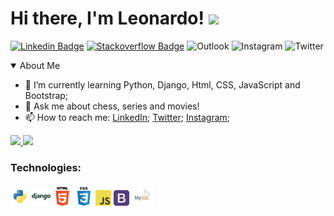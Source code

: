 
<h1> Hi there, I'm Leonardo! <img src="https://media.giphy.com/media/iigp4VDyf5dCLRlGkm/giphy.gif" width="50"></h1>

[![Linkedin Badge](https://img.shields.io/badge/-LinkedIn-blue?style=flat-square-badge&logo=Linkedin&logoColor=white&link=https://www.linkedin.com/in/leonardo-de-faveri/)](https://www.linkedin.com/in/leonardo-de-faveri/)
[![Stackoverflow Badge](https://img.shields.io/badge/-Stackoverflow-4CA143?style=flat-square-badge&logo=Stackoverflow&logoColor=white&link=https://stackexchange.com/users/25510851/leonardo-de-faveri)](https://stackexchange.com/users/25510851/leonardo-de-faveri)
![Outlook](https://img.shields.io/badge/-faver_i@hotmail.com-0078D4?style=flat-square-badge&logo=microsoft-outlook&logoColor=white&link=mailto:faver_i@hotmail.com)
![Instagram](https://img.shields.io/badge/Instagram-%23E4405F.svg?style=flat-square-badge&logo=Instagram&logoColor=white&link=https://www.instagram.com/leodf41/)
![Twitter](https://img.shields.io/badge/Twitter-%231DA1F2.svg?style=flat-square-badge&logo=Twitter&logoColor=white&link=https://twitter.com/leonardo_faveri)


<details open>
  <summary>About Me</summary>

- 🌱 I’m currently learning Python, Django, Html, CSS, JavaScript and Bootstrap;
- 💬 Ask me about chess, series and movies!
- 📫 How to reach me: [LinkedIn](https://www.linkedin.com/in/leonardo-de-faveri/); [Twitter](https://twitter.com/leonardo_faveri); [Instagram](https://www.instagram.com/leodf41/);
</details>

<p align="justify">
  <a href="https://github.com/BrunoNishimura/github-readme-stats">
    <img
      height="150"
      src="https://github-readme-stats.vercel.app/api?username=Leodf&count_private=true&show_icons=true&custom_title=Leonardo de Faveri's%20Github%20Status&hide=issues&theme=vision-friendly-dark"
    />
   </a>

  <a href="https://github.com/Leodf/github-readme-stats">
    <img
      height="150"
      src="https://github-readme-stats.vercel.app/api/top-langs/?username=Leodf&layout=compact&theme=vision-friendly-dark" />
  </a>  
</p>


### Technologies:
<code><img height="30" src="https://raw.githubusercontent.com/github/explore/80688e429a7d4ef2fca1e82350fe8e3517d3494d/topics/python/python.png"></code>
<code><img height="30" src="https://raw.githubusercontent.com/github/explore/80688e429a7d4ef2fca1e82350fe8e3517d3494d/topics/django/django.png"></code>
<code><img height="30" src="https://raw.githubusercontent.com/github/explore/80688e429a7d4ef2fca1e82350fe8e3517d3494d/topics/html/html.png"></code> 
<code><img height="30" src="https://raw.githubusercontent.com/github/explore/80688e429a7d4ef2fca1e82350fe8e3517d3494d/topics/css/css.png"></code>
<code><img height="25" src="https://raw.githubusercontent.com/github/explore/80688e429a7d4ef2fca1e82350fe8e3517d3494d/topics/javascript/javascript.png"></code>
<code><img height="25" src="https://raw.githubusercontent.com/github/explore/80688e429a7d4ef2fca1e82350fe8e3517d3494d/topics/bootstrap/bootstrap.png"></code>
<code><img height="35" src="https://raw.githubusercontent.com/github/explore/80688e429a7d4ef2fca1e82350fe8e3517d3494d/topics/mysql/mysql.png"></code>
<br>
